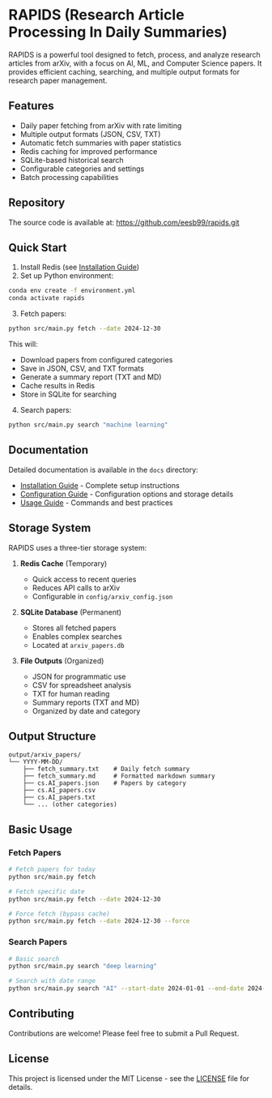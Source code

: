 # RAPIDS (Research Article Processing In Daily Summaries)

RAPIDS is a powerful tool designed to fetch, process, and analyze research articles from arXiv, with a focus on AI, ML, and Computer Science papers. It provides efficient caching, searching, and multiple output formats for research paper management.

## Features

- Daily paper fetching from arXiv with rate limiting
- Multiple output formats (JSON, CSV, TXT)
- Automatic fetch summaries with paper statistics
- Redis caching for improved performance
- SQLite-based historical search
- Configurable categories and settings
- Batch processing capabilities

## Repository

The source code is available at: https://github.com/eesb99/rapids.git

## Quick Start

1. Install Redis (see [Installation Guide](docs/installation.md))
2. Set up Python environment:
```bash
conda env create -f environment.yml
conda activate rapids
```

3. Fetch papers:
```bash
python src/main.py fetch --date 2024-12-30
```

This will:
- Download papers from configured categories
- Save in JSON, CSV, and TXT formats
- Generate a summary report (TXT and MD)
- Cache results in Redis
- Store in SQLite for searching

4. Search papers:
```bash
python src/main.py search "machine learning"
```

## Documentation

Detailed documentation is available in the `docs` directory:

- [Installation Guide](docs/installation.md) - Complete setup instructions
- [Configuration Guide](docs/configuration.md) - Configuration options and storage details
- [Usage Guide](docs/usage.md) - Commands and best practices

## Storage System

RAPIDS uses a three-tier storage system:

1. **Redis Cache** (Temporary)
   - Quick access to recent queries
   - Reduces API calls to arXiv
   - Configurable in `config/arxiv_config.json`

2. **SQLite Database** (Permanent)
   - Stores all fetched papers
   - Enables complex searches
   - Located at `arxiv_papers.db`

3. **File Outputs** (Organized)
   - JSON for programmatic use
   - CSV for spreadsheet analysis
   - TXT for human reading
   - Summary reports (TXT and MD)
   - Organized by date and category

## Output Structure

```
output/arxiv_papers/
└── YYYY-MM-DD/
    ├── fetch_summary.txt    # Daily fetch summary
    ├── fetch_summary.md     # Formatted markdown summary
    ├── cs.AI_papers.json    # Papers by category
    ├── cs.AI_papers.csv
    ├── cs.AI_papers.txt
    └── ... (other categories)
```

## Basic Usage

### Fetch Papers
```bash
# Fetch papers for today
python src/main.py fetch

# Fetch specific date
python src/main.py fetch --date 2024-12-30

# Force fetch (bypass cache)
python src/main.py fetch --date 2024-12-30 --force
```

### Search Papers
```bash
# Basic search
python src/main.py search "deep learning"

# Search with date range
python src/main.py search "AI" --start-date 2024-01-01 --end-date 2024-12-31
```

## Contributing

Contributions are welcome! Please feel free to submit a Pull Request.

## License

This project is licensed under the MIT License - see the [LICENSE](LICENSE) file for details.
